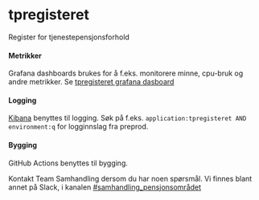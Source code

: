 # tpregisteret
Register for tjenestepensjonsforhold

#### Metrikker
Grafana dashboards brukes for å f.eks. monitorere minne, cpu-bruk og andre metrikker. 
Se [tpregisteret grafana dasboard](https://grafana.adeo.no/d/UwJ5BTliz/tpregisteret?orgId=1)

#### Logging
[Kibana](https://logs.adeo.no/app/kibana) benyttes til logging. Søk på f.eks. ```application:tpregisteret AND environment:q``` for logginnslag fra preprod.

#### Bygging
GitHub Actions benyttes til bygging.

Kontakt Team Samhandling dersom du har noen spørsmål. Vi finnes blant annet på Slack, i kanalen [#samhandling_pensjonsområdet](https://nav-it.slack.com/archives/CQ08JC3UG)
